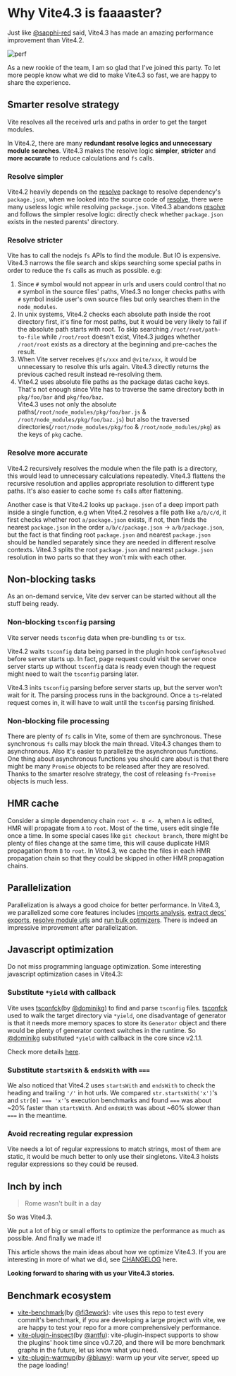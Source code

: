 # Why Vite4.3 is faaaaster?

Just like [@sapphi-red](https://github.com/sapphi-red/) said, Vite4.3 has made an amazing performance improvement than Vite4.2.


![perf](https://user-images.githubusercontent.com/102238922/232652875-2fa5f9a9-17fa-48c8-b3de-4bdf87ae842f.png)

As a new rookie of the team, I am so glad that I've joined this party. To let more people know what we did to make Vite4.3 so fast, we are happy to share the experience.

## Smarter resolve strategy

Vite resolves all the received urls and paths in order to get the target modules.

In Vite4.2, there are many **redundant resolve logics and unnecessary module searches**. Vite4.3 makes the resolve logic **simpler**, **stricter** and **more accurate** to reduce calculations and `fs` calls.

### Resolve simpler

Vite4.2 heavily depends on the [resolve](https://www.npmjs.com/package/resolve) package to resolve dependency's `package.json`, when we looked into the source code of [resolve](https://www.npmjs.com/package/resolve), there were many useless logic while resolving `package.json`. Vite4.3 abandons [resolve](https://www.npmjs.com/package/resolve) and follows the simpler resolve logic: directly check whether `package.json` exists in the nested parents' directory.

### Resolve stricter

Vite has to call the nodejs `fs` APIs to find the module. But IO is expensive. Vite4.3 narrows the file search and skips searching some special paths in order to reduce the `fs` calls as much as possible. e.g:

1. Since `#` symbol would not appear in urls and users could control that no `#` symbol in the source files' paths, Vite4.3 no longer checks paths with `#` symbol inside user's own source files but only searches them in the `node_modules`.
2. In unix systems, Vite4.2 checks each absolute path inside the root directory first, it's fine for most paths, but it would be very likely to fail if the absolute path starts with root. To skip searching `/root/root/path-to-file` while `/root/root` doesn't exist, Vite4.3 judges whether `/root/root` exists as a directory at the beginning and pre-caches the result.
3. When Vite server receives `@fs/xxx` and `@vite/xxx`, it would be unnecessary to resolve this urls again. Vite4.3 directly returns the previous cached result instead re-resolving them.
4. Vite4.2 uses absolute file paths as the package datas cache keys. That's not enough since Vite has to traverse the same directory both in `pkg/foo/bar` and  `pkg/foo/baz`. <br>Vite4.3 uses not only the absolute paths(`/root/node_modules/pkg/foo/bar.js` & `/root/node_modules/pkg/foo/baz.js`) but also the traversed directories(`/root/node_modules/pkg/foo` & `/root/node_modules/pkg`) as the keys of `pkg` cache.

### Resolve more accurate

Vite4.2 recursively resolves the module when the file path is a directory, this would lead to unnecessary calculations repeatedly. Vite4.3 flattens the recursive resolution and applies appropriate resolution to different type paths. It's also easier to cache some `fs` calls after flattening.

Another case is that Vite4.2 looks up `package.json` of a deep import path inside a single function, e.g when Vite4.2 resolves a file path like `a/b/c/d`, it first checks whether root `a/package.json` exists, if not, then finds the nearest `package.json` in the order `a/b/c/package.json` -> `a/b/package.json`, but the fact is that finding root `package.json` and nearest `package.json` should be handled separately since they are needed in different resolve contexts. Vite4.3 splits the root `package.json` and nearest `package.json` resolution in two parts so that they won't mix with each other.

## Non-blocking tasks

As an on-demand service, Vite dev server can be started without all the stuff being ready.

### Non-blocking `tsconfig` parsing

Vite server needs `tsconfig` data when pre-bundling `ts` or `tsx`. 

Vite4.2 waits `tsconfig` data being parsed in the plugin hook `configResolved` before server starts up. In fact, page request could visit the server once server starts up without `tsconfig` data is ready even though the request might need to wait the `tsconfig` parsing later.

Vite4.3 inits `tsconfig` parsing before server starts up, but the server won't wait for it. The parsing process runs in the background. Once a `ts`-related request comes in, it will have to wait until the `tsconfig` parsing finished.

### Non-blocking file processing

There are plenty of `fs` calls in Vite, some of them are synchronous. These synchronous `fs` calls may block the main thread. Vite4.3 changes them to asynchronous. Also it's easier to parallelize the asynchronous functions. One thing about asynchronous functions you should care about is that there might be many `Promise` objects to be released after they are resolved. Thanks to the smarter resolve strategy, the cost of releasing `fs`-`Promise` objects is much less.

## HMR cache

Consider a simple dependency chain `root <- B <- A`, when `A` is edited, HMR will propagate from `A` to `root`. Most of the time, users edit single file once a time. In some special cases like `git checkout branch`, there might be plenty of files change at the same time, this will cause duplicate HMR propagation from `B` to `root`. In Vite4.3, we cache the files in each HMR propagation chain so that they could be skipped in other HMR propagation chains.

## Parallelization

Parallelization is always a good choice for better performance. In Vite4.3, we parallelized some core features includes [imports analysis](https://github.com/vitejs/vite/pull/12754/files), [extract deps' exports](https://github.com/vitejs/vite/pull/12869/files), [resolve module urls](https://github.com/vitejs/vite/pull/12619/files) and [run bulk optimizers](https://github.com/vitejs/vite/pull/12609/files). There is indeed an impressive improvement after parallelization.

## Javascript optimization

Do not miss programming language optimization. Some interesting javascript optimization cases in Vite4.3:

### Substitute `*yield` with callback

Vite uses [tsconfck](https://github.com/dominikg/tsconfck)(by [@dominikg](https://github.com/dominikg)) to find and parse `tsconfig` files. [tsconfck](https://github.com/dominikg/tsconfck) used to walk the target directory via `*yield`, one disadvantage of generator is that it needs more memory spaces to store its `Generator` object and there would be plenty of generator context switches in the runtime. So [@dominikg](https://github.com/dominikg) substituted `*yield` with callback in the core since v2.1.1.

Check more details [here](https://github.com/dominikg/tsconfck/pull/84/files).

### Substitute `startsWith` & `endsWith` with `===`

We also noticed that Vite4.2 uses `startsWith` and `endsWith` to check the heading and trailing `'/'` in hot urls. We compared `str.startsWith('x')`'s and `str[0] === 'x'`'s execution benchmarks and found `===` was about ~20% faster than `startsWith`. And `endsWith` was about ~60% slower than `===` in the meantime.

### Avoid recreating regular expression

Vite needs a lot of regular expressions to match strings, most of them are static, it would be much better to only use their singletons. Vite4.3 hoists regular expressions so they could be reused.

## Inch by inch

> Rome wasn't built in a day

So was Vite4.3.

We put a lot of big or small efforts to optimize the performance as much as possible. And finally we made it!

This article shows the main ideas about how we optimize Vite4.3. If you are interesting in more of what we did, see [CHANGELOG](https://github.com/vitejs/vite/blob/main/packages/vite/CHANGELOG.md) here.

**Looking forward to sharing with us your Vite4.3 stories.**


## Benchmark ecosystem

- [vite-benchmark](https://github.com/vitejs/vite-benchmark)(by [@fi3ework](https://github.com/fi3ework)): vite uses this repo to test every commit's benchmark, if you are developing a large project with vite, we are happy to test your repo for a more comprehensively performance.
- [vite-plugin-inspect](https://github.com/antfu/vite-plugin-inspect)(by [@antfu](https://github.com/antfu)): vite-plugin-inspect supports to show the plugins' hook time since v0.7.20, and there will be more benchmark graphs in the future, let us know what you need.
- [vite-plugin-warmup](https://github.com/bluwy/vite-plugin-warmup)(by [@bluwy](https://github.com/bluwy)): warm up your vite server, speed up the page loading!



